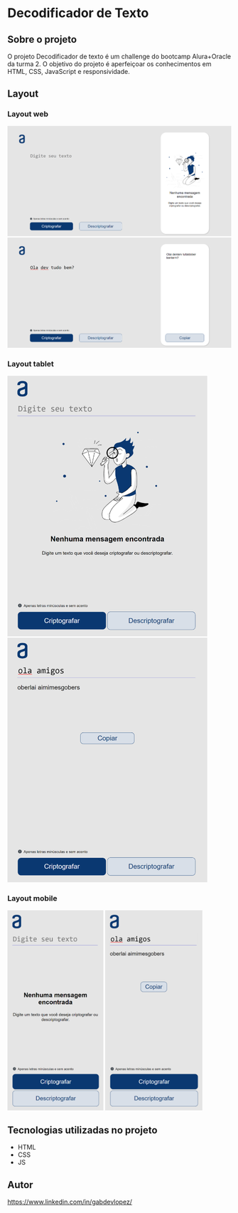<h1>Decodificador de Texto</h1>

<h2>Sobre o projeto</h2>

<p>O projeto Decodificador de texto é um challenge do bootcamp Alura+Oracle da turma 2. O objetivo do projeto é aperfeiçoar os conhecimentos em HTML, CSS, JavaScript e responsividade.</p>

<h2>Layout</h2>

<h3>Layout web</h3>

<img src="src/Telas/web.png" width="700px">
<img src="src/Telas/webFinal.png" width="700px">
<br>

<h3>Layout tablet</h3>

<img src="src/Telas/tablet.png" width="450px">
<img src="src/Telas/tabletFinal.png" width="450px">
<br>

<h3>Layout mobile</h3>

<img src="src/Telas/mobile.png" height="450px">
<img src="src/Telas/mobileFinal.png" height="450px">
<br>

<h2>Tecnologias utilizadas no projeto</h2>

<ul>
    <li>HTML</li>
    <li>CSS</li>
    <li>JS</li>
</ul>

<h2>Autor</h2>

<addres><a href="https://www.linkedin.com/in/gabdevlopez/">https://www.linkedin.com/in/gabdevlopez/</a></addres>